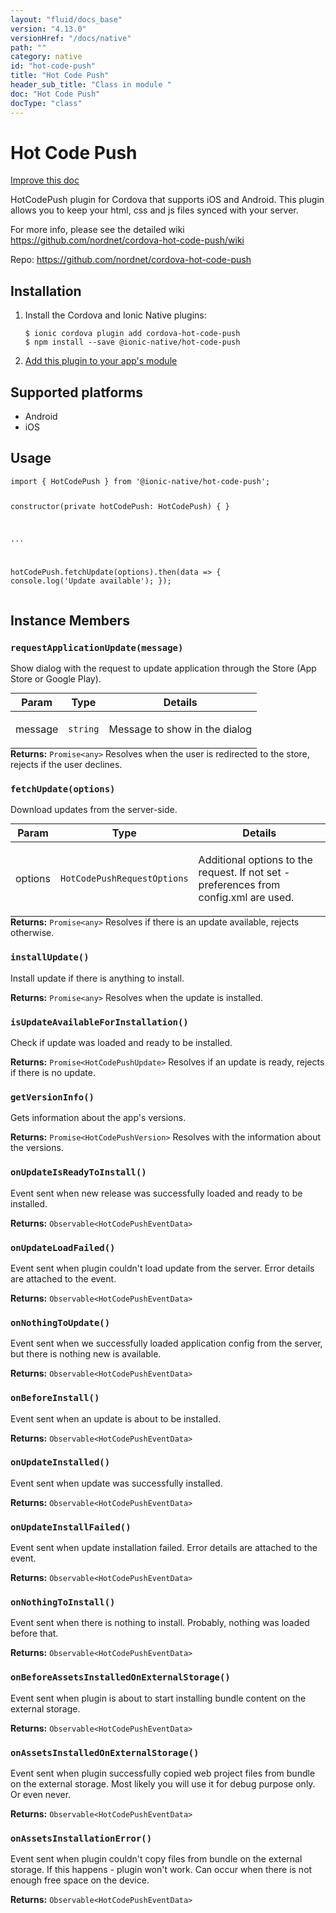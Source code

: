 ```yaml
---
layout: "fluid/docs_base"
version: "4.13.0"
versionHref: "/docs/native"
path: ""
category: native
id: "hot-code-push"
title: "Hot Code Push"
header_sub_title: "Class in module "
doc: "Hot Code Push"
docType: "class"
---
```


<h1 class="api-title">Hot Code Push</h1>

<a class="improve-v2-docs" href="http://github.com/ionic-team/ionic-native/edit/master/src/@ionic-native/plugins/hot-code-push/index.ts#L87">
  Improve this doc
</a>







<p>HotCodePush plugin for Cordova that supports iOS and Android. This plugin allows you to keep your html, css and js files synced with your server.</p>
<p>For more info, please see the detailed wiki <a href="https://github.com/nordnet/cordova-hot-code-push/wiki">https://github.com/nordnet/cordova-hot-code-push/wiki</a></p>


<p>Repo:
  <a href="https://github.com/nordnet/cordova-hot-code-push">
    https://github.com/nordnet/cordova-hot-code-push
  </a>
</p>


<h2><a class="anchor" name="installation" href="#installation"></a>Installation</h2>
<ol class="installation">
  <li>Install the Cordova and Ionic Native plugins:<br>
    <pre><code class="nohighlight">$ ionic cordova plugin add cordova-hot-code-push
$ npm install --save @ionic-native/hot-code-push
</code></pre>
  </li>
  <li><a href="https://ionicframework.com/docs/native/#Add_Plugins_to_Your_App_Module">Add this plugin to your app's module</a></li>
</ol>



<h2><a class="anchor" name="platforms" href="#platforms"></a>Supported platforms</h2>
<ul>
  <li>Android</li><li>iOS</li>
</ul>






<h2><a class="anchor" name="usage" href="#usage"></a>Usage</h2>
<pre><code class="lang-typescript">import { HotCodePush } from &#39;@ionic-native/hot-code-push&#39;;

constructor(private hotCodePush: HotCodePush) { }

...

hotCodePush.fetchUpdate(options).then(data =&gt; { console.log(&#39;Update available&#39;); });
</code></pre>








<h2><a class="anchor" name="instance-members" href="#instance-members"></a>Instance Members</h2>
<h3><a class="anchor" name="requestApplicationUpdate" href="#requestApplicationUpdate"></a><code>requestApplicationUpdate(message)</code></h3>


Show dialog with the request to update application through the Store (App Store or Google Play).
<table class="table param-table" style="margin:0;">
  <thead>
  <tr>
    <th>Param</th>
    <th>Type</th>
    <th>Details</th>
  </tr>
  </thead>
  <tbody>
  <tr>
    <td>
      message</td>
    <td>
      <code>string</code>
    </td>
    <td>
      <p>Message to show in the dialog</p>
</td>
  </tr>
  </tbody>
</table>

<div class="return-value" markdown="1">
  <i class="icon ion-arrow-return-left"></i>
  <b>Returns:</b> <code>Promise&lt;any&gt;</code> Resolves when the user is redirected to the store, rejects if the user declines.
</div><h3><a class="anchor" name="fetchUpdate" href="#fetchUpdate"></a><code>fetchUpdate(options)</code></h3>


Download updates from the server-side.
<table class="table param-table" style="margin:0;">
  <thead>
  <tr>
    <th>Param</th>
    <th>Type</th>
    <th>Details</th>
  </tr>
  </thead>
  <tbody>
  <tr>
    <td>
      options</td>
    <td>
      <code>HotCodePushRequestOptions</code>
    </td>
    <td>
      <p>Additional options to the request. If not set - preferences from config.xml are used.</p>
</td>
  </tr>
  </tbody>
</table>

<div class="return-value" markdown="1">
  <i class="icon ion-arrow-return-left"></i>
  <b>Returns:</b> <code>Promise&lt;any&gt;</code> Resolves if there is an update available, rejects otherwise.
</div><h3><a class="anchor" name="installUpdate" href="#installUpdate"></a><code>installUpdate()</code></h3>




Install update if there is anything to install.


<div class="return-value" markdown="1">
  <i class="icon ion-arrow-return-left"></i>
  <b>Returns:</b> <code>Promise&lt;any&gt;</code> Resolves when the update is installed.
</div><h3><a class="anchor" name="isUpdateAvailableForInstallation" href="#isUpdateAvailableForInstallation"></a><code>isUpdateAvailableForInstallation()</code></h3>




Check if update was loaded and ready to be installed.


<div class="return-value" markdown="1">
  <i class="icon ion-arrow-return-left"></i>
  <b>Returns:</b> <code>Promise&lt;HotCodePushUpdate&gt;</code> Resolves if an update is ready, rejects if there is no update.
</div><h3><a class="anchor" name="getVersionInfo" href="#getVersionInfo"></a><code>getVersionInfo()</code></h3>




Gets information about the app's versions.


<div class="return-value" markdown="1">
  <i class="icon ion-arrow-return-left"></i>
  <b>Returns:</b> <code>Promise&lt;HotCodePushVersion&gt;</code> Resolves with the information about the versions.
</div><h3><a class="anchor" name="onUpdateIsReadyToInstall" href="#onUpdateIsReadyToInstall"></a><code>onUpdateIsReadyToInstall()</code></h3>




Event sent when new release was successfully loaded and ready to be installed.


<div class="return-value" markdown="1">
  <i class="icon ion-arrow-return-left"></i>
  <b>Returns:</b> <code>Observable&lt;HotCodePushEventData&gt;</code> 
</div><h3><a class="anchor" name="onUpdateLoadFailed" href="#onUpdateLoadFailed"></a><code>onUpdateLoadFailed()</code></h3>




Event sent when plugin couldn't load update from the server. Error details are attached to the event.


<div class="return-value" markdown="1">
  <i class="icon ion-arrow-return-left"></i>
  <b>Returns:</b> <code>Observable&lt;HotCodePushEventData&gt;</code> 
</div><h3><a class="anchor" name="onNothingToUpdate" href="#onNothingToUpdate"></a><code>onNothingToUpdate()</code></h3>




Event sent when we successfully loaded application config from the server, but there is nothing new is available.


<div class="return-value" markdown="1">
  <i class="icon ion-arrow-return-left"></i>
  <b>Returns:</b> <code>Observable&lt;HotCodePushEventData&gt;</code> 
</div><h3><a class="anchor" name="onBeforeInstall" href="#onBeforeInstall"></a><code>onBeforeInstall()</code></h3>




Event sent when an update is about to be installed.


<div class="return-value" markdown="1">
  <i class="icon ion-arrow-return-left"></i>
  <b>Returns:</b> <code>Observable&lt;HotCodePushEventData&gt;</code> 
</div><h3><a class="anchor" name="onUpdateInstalled" href="#onUpdateInstalled"></a><code>onUpdateInstalled()</code></h3>




Event sent when update was successfully installed.


<div class="return-value" markdown="1">
  <i class="icon ion-arrow-return-left"></i>
  <b>Returns:</b> <code>Observable&lt;HotCodePushEventData&gt;</code> 
</div><h3><a class="anchor" name="onUpdateInstallFailed" href="#onUpdateInstallFailed"></a><code>onUpdateInstallFailed()</code></h3>




Event sent when update installation failed. Error details are attached to the event.


<div class="return-value" markdown="1">
  <i class="icon ion-arrow-return-left"></i>
  <b>Returns:</b> <code>Observable&lt;HotCodePushEventData&gt;</code> 
</div><h3><a class="anchor" name="onNothingToInstall" href="#onNothingToInstall"></a><code>onNothingToInstall()</code></h3>




Event sent when there is nothing to install. Probably, nothing was loaded before that.


<div class="return-value" markdown="1">
  <i class="icon ion-arrow-return-left"></i>
  <b>Returns:</b> <code>Observable&lt;HotCodePushEventData&gt;</code> 
</div><h3><a class="anchor" name="onBeforeAssetsInstalledOnExternalStorage" href="#onBeforeAssetsInstalledOnExternalStorage"></a><code>onBeforeAssetsInstalledOnExternalStorage()</code></h3>




Event sent when plugin is about to start installing bundle content on the external storage.


<div class="return-value" markdown="1">
  <i class="icon ion-arrow-return-left"></i>
  <b>Returns:</b> <code>Observable&lt;HotCodePushEventData&gt;</code> 
</div><h3><a class="anchor" name="onAssetsInstalledOnExternalStorage" href="#onAssetsInstalledOnExternalStorage"></a><code>onAssetsInstalledOnExternalStorage()</code></h3>




Event sent when plugin successfully copied web project files from bundle on the external storage. Most likely you will use it for debug purpose only. Or even never.


<div class="return-value" markdown="1">
  <i class="icon ion-arrow-return-left"></i>
  <b>Returns:</b> <code>Observable&lt;HotCodePushEventData&gt;</code> 
</div><h3><a class="anchor" name="onAssetsInstallationError" href="#onAssetsInstallationError"></a><code>onAssetsInstallationError()</code></h3>




Event sent when plugin couldn't copy files from bundle on the external storage. If this happens - plugin won't work. Can occur when there is not enough free space on the device.


<div class="return-value" markdown="1">
  <i class="icon ion-arrow-return-left"></i>
  <b>Returns:</b> <code>Observable&lt;HotCodePushEventData&gt;</code> 
</div>





